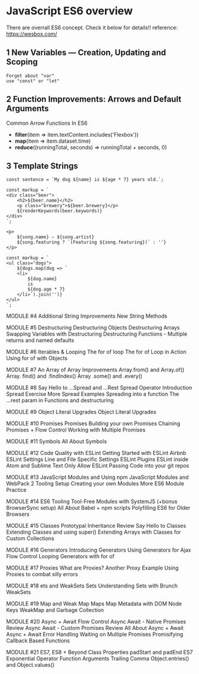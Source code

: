 # JavaScript ES6 overview
There are overrall ES6 concept. Check it below for details!!
reference: https://wesbos.com/

## 1 New Variables — Creation, Updating and Scoping
	Forget about "var"
	use "const" or "let"
	
## 2 Function Improvements: Arrows and Default Arguments
Common Arrow Functions In ES6
 - **filter**(item  => item.textContent.includes('Flexbox'))
 - **map**(item  => item.dataset.time)
 - **reduce**((runningTotal, seconds) =>  runningTotal + seconds, 0)

## 3 Template Strings
	const sentence = `My dog ${name} is ${age * 7} years old.`;
	
	const markup = `
	<div class="beer">
		<h2>${beer.name}</h2>
		<p class="brewery">${beer.brewery}</p>
		${renderKeywords(beer.keywords)}
	</div>
	`;
	
	<p>
		${song.name} — ${song.artist}
		${song.featuring ? `(Featuring ${song.featuring})` : ''}
	</p>
	
	const markup = `
	<ul class="dogs">
		${dogs.map(dog => `
		<li>
			${dog.name}
			is
			${dog.age * 7}
		</li>`).join('')}
	</ul>
	`;
	
MODULE #4 Additional String Improvements
	New String Methods

MODULE #5 Destructuring
	Destructuring Objects
	Destructuring Arrays
	Swapping Variables with Destructuring
	Destructuring Functions - Multiple returns and named defaults

MODULE #6 Iterables & Looping
	The for of loop
	The for of Loop in Action
	Using for of with Objects
	
MODULE #7 An Array of Array Improvements
	Array.from() and Array.of()
	Array. find() and .findIndex()
	Array .some() and .every()

MODULE #8 Say Hello to ...Spread and ...Rest
	Spread Operator Introduction
	Spread Exercise
	More Spread Examples
	Spreading into a function
	The ...rest param in Functions and destructuring

MODULE #9 Object Literal Upgrades
	Object Literal Upgrades
	
MODULE #10 Promises
	Promises
	Building your own Promises
	Chaining Promises + Flow Control
	Working with Multiple Promises

MODULE #11 Symbols
	All About Symbols

MODULE #12 Code Quality with ESLint
	Getting Started with ESLint
	Airbnb ESLint Settings
	Line and File Specific Settings
	ESLint Plugins
	ESLint inside Atom and Sublime Text
	Only Allow ESLint Passing Code into your git repos
	
MODULE #13 JavaScript Modules and Using npm
	JavaScript Modules and WebPack 2 Tooling Setup
	Creating your own Modules
	More ES6 Module Practice

MODULE #14 ES6 Tooling
	Tool-Free Modules with SystemJS (+bonus BrowserSync setup)
	All About Babel + npm scripts
	Polyfilling ES6 for Older Browsers

MODULE #15 Classes
	Prototypal Inheritance Review
	Say Hello to Classes
	Extending Classes and using super()
	Extending Arrays with Classes for Custom Collections

MODULE #16 Generators
	Introducing Generators
	Using Generators for Ajax Flow Control
	Looping Generators with for of

MODULE #17 Proxies
	What are Proxies?
	Another Proxy Example
	Using Proxies to combat silly errors

MODULE #18 ets and WeakSets
	Sets
	Understanding Sets with Brunch
	WeakSets

MODULE #19 Map and Weak Map
	Maps
	Map Metadata with DOM Node Keys
	WeakMap and Garbage Collection

MODULE #20 Async + Await Flow Control
	Async Await - Native Promises Review
	Async Await - Custom Promises Review
	All About Async + Await
	Async + Await Error Handling
	Waiting on Multiple Promises
	Promisifying Callback Based Functions

MODULE #21 ES7, ES8 + Beyond
	Class Properties
	padStart and padEnd
	ES7 Exponential Operator
	Function Arguments Trailing Comma
	Object.entries() and Object.values()
